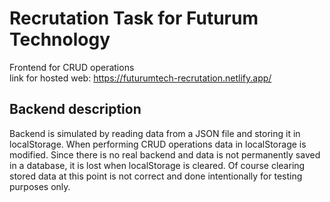 # Recrutation Task for Futurum Technology

Frontend for CRUD operations<br>
link for hosted web: https://futurumtech-recrutation.netlify.app/

## Backend description
Backend is simulated by reading data from a JSON file and storing it in localStorage. When performing CRUD operations data in localStorage is modified. Since there is no real backend and data is not permanently saved in a database, it is lost when localStorage is cleared. Of course clearing stored data at this point is not correct and done intentionally for testing purposes only.
